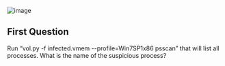 ![image](https://github.com/user-attachments/assets/06835cbf-6700-498d-8a4c-6c54c3f9953b)


## First Question

Run “vol.py -f infected.vmem --profile=Win7SP1x86 psscan” that will list all processes. What is the name of the suspicious process? 
